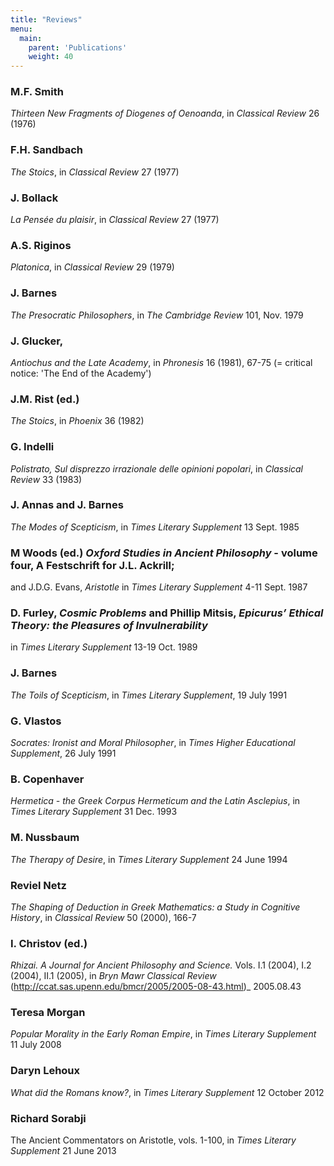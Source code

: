 ```yaml
---
title: "Reviews"
menu:
  main:
    parent: 'Publications'
    weight: 40
---
```


### M.F. Smith
_Thirteen New Fragments of Diogenes of Oenoanda_, in _Classical Review_ 26 (1976)

### F.H. Sandbach
_The Stoics_, in _Classical Review_ 27 (1977)

### J. Bollack
_La Pensée du plaisir_, in _Classical Review_ 27 (1977)

### A.S. Riginos
_Platonica_, in _Classical Review_ 29 (1979)

### J. Barnes

_The Presocratic Philosophers_, in _The Cambridge Review_ 101, Nov. 1979

### J. Glucker, 
_Antiochus and the Late Academy_, in _Phronesis_ 16 (1981), 67-75 (= critical notice: 'The End of the Academy') 

### J.M. Rist (ed.)
_The Stoics_, in _Phoenix_ 36 (1982)

### G. Indelli
_Polistrato, Sul disprezzo irrazionale delle opinioni popolari_, in _Classical Review_ 33 (1983)

### J. Annas and J. Barnes
_The Modes of Scepticism_, in _Times Literary Supplement_ 13 Sept. 1985

### M Woods (ed.) _Oxford Studies in Ancient Philosophy_ - volume four, A Festschrift for J.L. Ackrill; 
and J.D.G. Evans, _Aristotle_
in _Times Literary Supplement_ 4-11 Sept. 1987

### D. Furley, _Cosmic Problems_ and Phillip Mitsis, _Epicurus’ Ethical Theory: the Pleasures of Invulnerability_
in _Times Literary Supplement_ 13-19 Oct. 1989

### J. Barnes
_The Toils of Scepticism_, in _Times Literary Supplement_, 19 July 1991

### G. Vlastos
_Socrates: Ironist and Moral Philosopher_, in _Times Higher Educational Supplement_, 26 July 1991

### B. Copenhaver
_Hermetica - the Greek Corpus Hermeticum and the Latin Asclepius_, in _Times Literary Supplement_ 31 Dec. 1993

### M. Nussbaum
_The Therapy of Desire_, in _Times Literary Supplement_ 24 June 1994

### Reviel Netz
_The Shaping of Deduction in Greek Mathematics: a Study in Cognitive History_, in _Classical Review_ 50 (2000), 166-7

### I. Christov (ed.)
_Rhizai. A Journal for Ancient Philosophy and Science._ Vols. I.1 (2004), I.2 (2004), II.1 (2005), in _Bryn Mawr Classical Review_ (http://ccat.sas.upenn.edu/bmcr/2005/2005-08-43.html)_ 2005.08.43 

### Teresa Morgan
_Popular Morality in the Early Roman Empire_, in _Times Literary Supplement_ 11 July 2008

### Daryn Lehoux
_What did the Romans know?_, in _Times Literary Supplement_ 12 October 2012

### Richard Sorabji
The Ancient Commentators on Aristotle, vols. 1-100, in _Times Literary Supplement_ 21 June 2013
